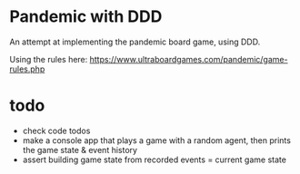# Pandemic with DDD

An attempt at implementing the pandemic board game, using DDD.

Using the rules here: https://www.ultraboardgames.com/pandemic/game-rules.php

# todo
- check code todos
- make a console app that plays a game with a random agent, then prints the
  game state & event history
- assert building game state from recorded events = current game state
